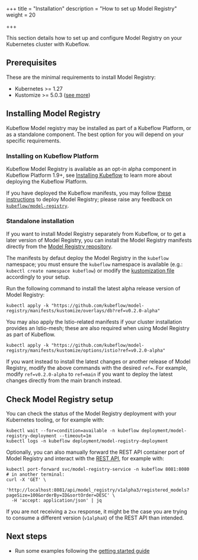 +++
title = "Installation"
description = "How to set up Model Registry"
weight = 20

+++

This section details how to set up and configure Model Registry on your Kubernetes cluster with Kubeflow.

## Prerequisites

These are the minimal requirements to install Model Registry:

- Kubernetes >= 1.27
- Kustomize >= 5.0.3 ([see more](https://github.com/kubeflow/manifests/issues/2388))

<a id="model-registry-install"></a>

## Installing Model Registry

Kubeflow Model registry may be installed as part of a Kubeflow Platform, or as a standalone component.
The best option for you will depend on your specific requirements.

### Installing on Kubeflow Platform

Kubeflow Model Registry is available as an opt-in alpha component in Kubeflow Platform 1.9+, see [Installing Kubeflow](/docs/started/installing-kubeflow/) to learn more about deploying the Kubeflow Platform.

If you have deployed the Kubeflow manifests, you may follow [these instructions](https://github.com/kubeflow/manifests/tree/master/apps/model-registry/upstream#readme) to deploy Model Registry; please raise any feedback on [`kubeflow/model-registry`](https://github.com/kubeflow/model-registry/issues).

### Standalone installation

If you want to install Model Registry separately from Kubeflow, or to get a later version
of Model Registry, you can install the Model Registry manifests directly from the [Model Registry repository](https://github.com/kubeflow/model-registry).

The manifests by defaut deploy the Model Registry in the `kubeflow` namespace;
you must ensure the `kubeflow` namespace is available (e.g.: `kubectl create namespace kubeflow`)
or modify the [kustomization file](https://github.com/kubeflow/model-registry/blob/v0.2.0-alpha/manifests/kustomize/overlays/db/kustomization.yaml#L3) accordingly to your setup.

Run the following command to install the latest alpha release version of Model Registry:

```shell
kubectl apply -k "https://github.com/kubeflow/model-registry/manifests/kustomize/overlays/db?ref=v0.2.0-alpha"
```

You may also apply the Istio-related manifests if your cluster installation provides an Istio-mesh; these are also required when using Model Registry as part of Kubeflow.

```shell
kubectl apply -k "https://github.com/kubeflow/model-registry/manifests/kustomize/options/istio?ref=v0.2.0-alpha"
```

If you want instead to install the latest changes or another release of Model Registry, modify the above commands with the desired `ref=`.
For example, modify `ref=v0.2.0-alpha` to `ref=main` if you want to deploy the latest changes directly from the main branch instead.

## Check Model Registry setup

You can check the status of the Model Registry deployment with your Kubernetes tooling, or for example with:

```shell
kubectl wait --for=condition=available -n kubeflow deployment/model-registry-deployment --timeout=1m
kubectl logs -n kubeflow deployment/model-registry-deployment
```

Optionally, you can also manually forward the REST API container port of Model Registry and interact with the [REST API](https://editor.swagger.io/?url=https://raw.githubusercontent.com/kubeflow/model-registry/main/api/openapi/model-registry.yaml),
for example with:
```shell
kubectl port-forward svc/model-registry-service -n kubeflow 8081:8080
# in another terminal:
curl -X 'GET' \
  'http://localhost:8081/api/model_registry/v1alpha3/registered_models?pageSize=100&orderBy=ID&sortOrder=DESC' \
  -H 'accept: application/json' | jq
```

If you are not receiving a `2xx` response, it might be the case you are trying to consume a different version (`v1alphaX`) of the REST API than intended.

## Next steps

- Run some examples following the [getting started guide](/docs/components/model-registry/getting-started/)
